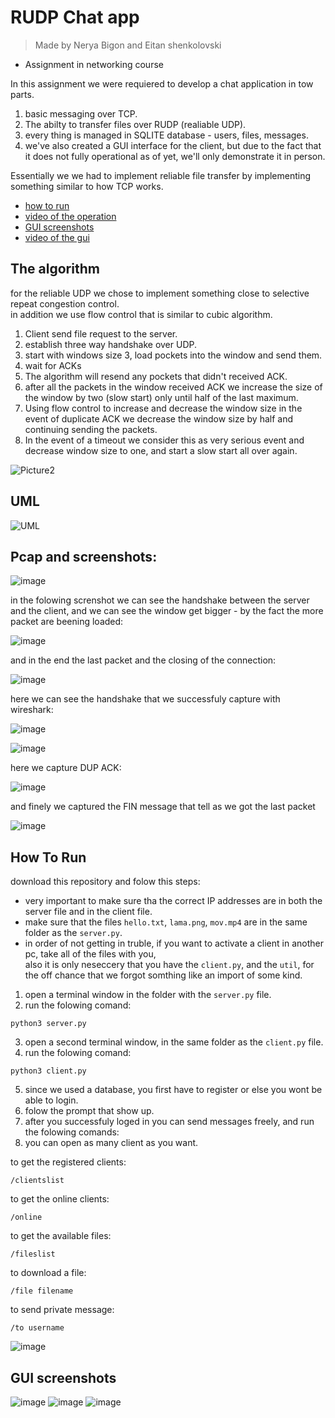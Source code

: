 # RUDP Chat app

> Made by Nerya Bigon and Eitan shenkolovski
* Assignment in networking course    

In this assignment we were requiered to develop a chat application in tow parts.  
1. basic messaging over TCP.
2. The abilty to transfer files over RUDP (realiable UDP).  
3. every thing is managed in SQLITE database - users, files, messages.
4. we've also created a GUI interface for the client, but due to the fact that it does not fully operational as of yet, we'll only demonstrate it in person.

Essentially we we had to implement reliable file transfer by implementing something similar to how TCP works.  
 
* [how to run](https://github.com/nerya0001/chat/blob/main/README.md#how-to-use)   
* [video of the operation](https://youtu.be/sDj64U_8Os4) 
* [GUI screenshots](https://github.com/nerya0001/chat/blob/main/README.md#gui-screenshots)  
* [video of the gui](https://youtu.be/PFcUYh2-zNc) 



## The algorithm
for the reliable UDP we chose to implement something close to selective repeat congestion control.   
in addition we use flow control that is similar to cubic algorithm.    
1.	Client send file request to the server.
2.	establish three way handshake over UDP.
3.	start with windows size 3, load pockets into the window and send them.
4.	wait for ACKs 
5.	The algorithm will resend any pockets that didn't received ACK.
6.	after all the packets in the window received ACK we increase the size of the window by two (slow start) only until half of the last maximum.
7.	Using flow control to increase and decrease the window size in the event of duplicate ACK we decrease the window size by half and continuing sending the packets.
8.	In the event of a timeout we consider this as very serious event and decrease window size to one, and start a slow start all over again.  

![Picture2](https://user-images.githubusercontent.com/66886354/156899228-b1ed5e38-2cfe-40e0-93ab-9f85139f5fcc.png)



## UML
![UML](https://user-images.githubusercontent.com/66886354/156899067-df696232-1673-4c61-8b41-e4f5d85ab34b.png)


## Pcap and screenshots:  

![image](https://user-images.githubusercontent.com/66886354/156899379-7b6d0d48-3d48-4146-bf69-9b8735f6a0a7.png)  

in the folowing screnshot we can see the handshake between the server and the client, and we can see the window get bigger - by the fact the more packet are beening loaded:  

![image](https://user-images.githubusercontent.com/66886354/156899444-25bb99e2-c25a-48d3-bd36-0a96668836f4.png)  

and in the end the last packet and the closing of the connection:  

![image](https://user-images.githubusercontent.com/66886354/156899396-1652f9a9-de6f-4509-95b8-78ad8c356d51.png)  

here we can see the handshake that we successfuly capture with wireshark:  

![image](https://user-images.githubusercontent.com/66886354/156899543-80a9e45b-89b9-4b65-9fcc-1a4ff059a645.png)  

![image](https://user-images.githubusercontent.com/66886354/156899548-8a2915fe-5e73-49fe-b849-1f774a38fee0.png)  

here we capture DUP ACK:  

![image](https://user-images.githubusercontent.com/66886354/156899566-7267f0b4-1bdc-488e-abe6-c1d7fd9bf3c8.png)  

and finely we captured the FIN message that tell as we got the last packet  

![image](https://user-images.githubusercontent.com/66886354/156899600-972f2ba9-8f3c-4d70-9e9b-c93544b1232f.png)  



## How To Run

download this repository and folow this steps:
* very important to make sure tha the correct IP addresses are in both the server file and in the client file.
* make sure that the files `hello.txt`, `lama.png`, `mov.mp4` are in the same folder as the `server.py`.
* in order of not getting in truble, if you want to activate a client in another pc, take all of the files with you,  
also it is only neseccery that you have the `client.py`, and the `util`, for the off chance that we forgot somthing like an import of some kind.  


1. open a terminal window in the folder with the `server.py` file.
2. run the folowing comand:  

```
python3 server.py
```

3. open a second terminal window, in the same folder as the `client.py` file.
4. run the folowing comand:  

```
python3 client.py
```

5. since we used a database, you first have to register or else you wont be able to login.
6. folow the prompt that show up.
7. after you successfuly loged in you can send messages freely, and run the folowing comands:    
8. you can open as many client as you want.

to get the registered clients:
```
/clientslist
```
to get the online clients:
```
/online
```
to get the available files:
```
/fileslist
```
to download a file:
```
/file filename
```
to send private message:
```
/to username
```    

![image](https://user-images.githubusercontent.com/66886354/156899335-abdb48e6-9e49-43d4-9f5f-89a7779b32e8.png)   


## GUI screenshots
![image](https://user-images.githubusercontent.com/66886354/156900289-49f7f832-a01a-441e-9d2e-b0446e28ec98.png)
![image](https://user-images.githubusercontent.com/66886354/156900303-c6d3e8ca-84e2-42c7-b7de-c1587c6f1358.png)
![image](https://user-images.githubusercontent.com/66886354/156900334-0738b899-4971-44ad-a597-0d186f38a263.png)

